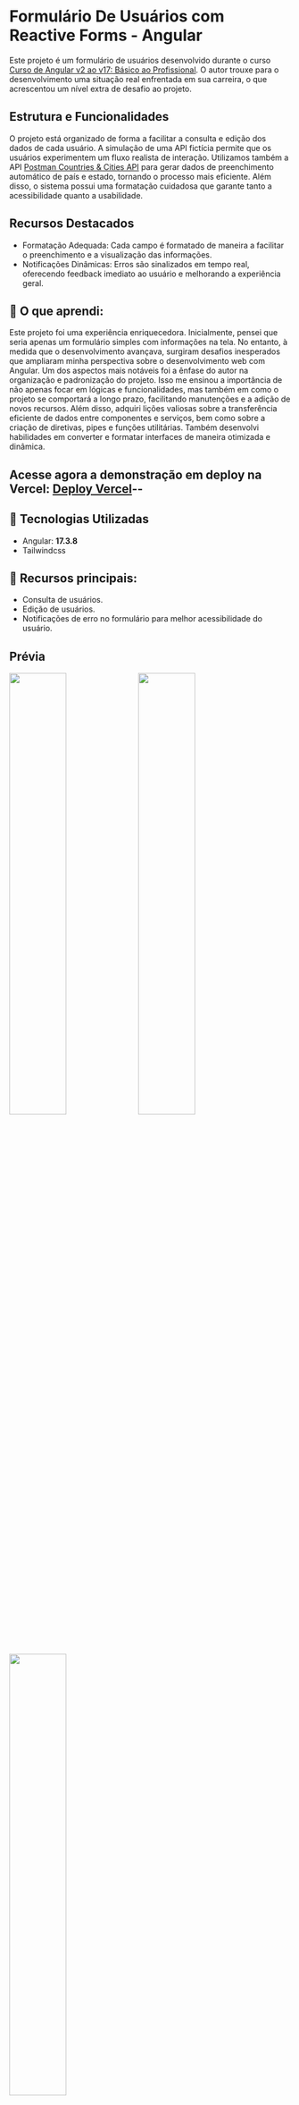 # Formulário De Usuários com Reactive Forms - Angular

Este projeto é um formulário de usuários desenvolvido durante o curso [Curso de Angular v2 ao v17: Básico ao Profissional](https://www.udemy.com/course/super-treinamento-de-angular-16-do-basico-ao-avancado/). O autor trouxe para o desenvolvimento uma situação real enfrentada em sua carreira, o que acrescentou um nível extra de desafio ao projeto.

## Estrutura e Funcionalidades
O projeto está organizado de forma a facilitar a consulta e edição dos dados de cada usuário. A simulação de uma API fictícia permite que os usuários experimentem um fluxo realista de interação. Utilizamos também a API [Postman Countries & Cities API](https://documenter.getpostman.com/view/1134062/T1LJjU52) para gerar dados de preenchimento automático de país e estado, tornando o processo mais eficiente. Além disso, o sistema possui uma formatação cuidadosa que garante tanto a acessibilidade quanto a usabilidade.

## Recursos Destacados
- Formatação Adequada: Cada campo é formatado de maneira a facilitar o preenchimento e a visualização das informações.
- Notificações Dinâmicas: Erros são sinalizados em tempo real, oferecendo feedback imediato ao usuário e melhorando a experiência geral.


## 🎯 O que aprendi:
Este projeto foi uma experiência enriquecedora. Inicialmente, pensei que seria apenas um formulário simples com informações na tela. No entanto, à medida que o desenvolvimento avançava, surgiram desafios inesperados que ampliaram minha perspectiva sobre o desenvolvimento web com Angular.
Um dos aspectos mais notáveis foi a ênfase do autor na organização e padronização do projeto. Isso me ensinou a importância de não apenas focar em lógicas e funcionalidades, mas também em como o projeto se comportará a longo prazo, facilitando manutenções e a adição de novos recursos.
Além disso, adquiri lições valiosas sobre a transferência eficiente de dados entre componentes e serviços, bem como sobre a criação de diretivas, pipes e funções utilitárias. Também desenvolvi habilidades em converter e formatar interfaces de maneira otimizada e dinâmica.


## Acesse agora a demonstração em deploy na Vercel: [Deploy Vercel](https://formulario-de-usuarios-reactive-forms-oliveiravitor32s-projects.vercel.app/)--

## 🔧 Tecnologias Utilizadas
- Angular: __17.3.8__
- Tailwindcss

## 🚀 Recursos principais:
- Consulta de usuários.
- Edição de usuários.
- Notificações de erro no formulário para melhor acessibilidade do usuário.

## Prévia
<div style="display: flex, width: 100%, flex-wrap: wrap">
    <img src=".src/assets/Previa-1" width="45%" height="auto" margin="0 auto"/>
    <img src=".src/assets/Previa-2" width="45%" height="auto" margin="0 auto"/>
    <img src=".src/assets/Previa-3" width="45%" height="auto" margin="0 auto"/>
    
</div>

## 🛠️ Instalação e Execução

Para rodar o aplicativo localmente, siga os passos abaixo:

### Clone este repositório:

```bash
  git clone https://github.com/oliveiravitor32/Formulario_de_Usuarios_Reactive_Forms-Angular.git
```

### Frontend
1. Navegue até a pasta do frontend:
   ```bash
   cd frontend
   ```
2. Instale as dependências:
   ```bash
   npm install
   ```
3. Inicie o servidor (Obs: É necessário ter o Angular CLI):
   ```bash
   ng serve
   ```
   Se você não possuir o Angular CLI instalado globalmente use:
    ```bash
   npx ng serve
    ```
    
## 📖 Uso

Após iniciar o aplicativo, acesse __http://localhost:4200__ em seu navegador.

<h2 id="license">Licença 📃 </h2>

Este projeto esta sob a licença [MIT](./LICENSE)

## Créditos
[Felipe da Silva Freitas](https://www.udemy.com/user/felipe-da-silva-freitas/)
